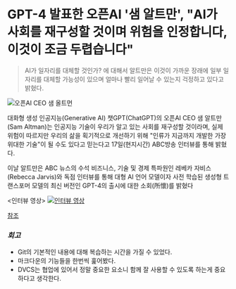 GPT-4 발표한 오픈AI '샘 알트만', "AI가 사회를 재구성할 것이며 위험을 인정합니다, 이것이 조금 두렵습니다"
===================
> AI가 일자리를 대체할 것인가? 에 대해서 알트만은 이것이 가까운 장래에 일부 일자리를 대체할 가능성이 있으며 얼마나 빨리 일어날 수 있는지 걱정하고 있다고 밝혔다.

![오픈AI CEO 샘 올트먼](https://cdn.aitimes.kr/news/photo/202303/27595_41566_124.jpg)

대화형 생성 인공지능(Generative AI) 챗GPT(ChatGPT)의 오픈AI CEO 샘 알트만(Sam Altman)는 인공지능 기술이 우리가 알고 있는 사회를 재구성할 것이라며, 실제 위험이 따르지만 우리의 삶을 획기적으로 개선하기 위해 "인류가 지금까지 개발한 가장 위대한 기술"이 될 수도 있다고 믿는다고 17일(현지시간) ABC방송 인터뷰를 통해 밝혔다.

이날 알트만은 ABC 뉴스의 수석 비즈니스, 기술 및 경제 특파원인 레베카 자비스(Rebecca Jarvis)와 독점 인터뷰를 통해 대형 AI 언어 모델이자 사전 학습된 생성형 트랜스포머 모델의 최신 버전인 GPT-4의 출시에 대한 소회(所懷)를 밝혔다

<인터뷰 영상>
[![인터뷰 영상](https://img.youtube.com/vi/540vzMlf-54/0.jpg)](https://www.youtube.com/watch?v=540vzMlf-54&t=1s)

[참조](https://www.aitimes.kr/news/articleView.html?idxno=27595)

### *회고*
- Git의 기본적인 내용에 대해 복습하는 시간을 가질 수 있었다.
- 마크다운의 기능들을 한번씩 훑어봤다.
- DVCS는 협업에 있어서 정말 중요한 요소니 함께 잘 사용할 수 있도록 하는게 중요하다고 생각한다.
